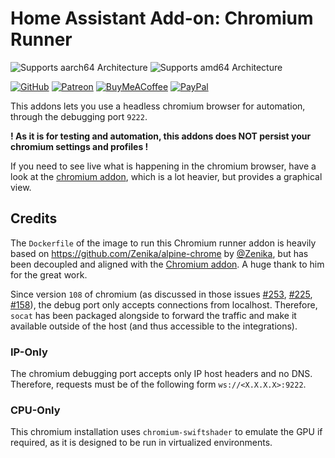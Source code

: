 # Home Assistant Add-on: Chromium Runner

![Supports aarch64 Architecture][aarch64-shield]
![Supports amd64 Architecture][amd64-shield]

[aarch64-shield]: https://img.shields.io/badge/aarch64-yes-green.svg
[amd64-shield]: https://img.shields.io/badge/amd64-yes-green.svg

[![GitHub](https://img.shields.io/badge/sponsor-30363D?style=for-the-badge&logo=GitHub-Sponsors&logoColor=#EA4AAA)](https://github.com/sponsors/miaucl)
[![Patreon](https://img.shields.io/badge/Patreon-F96854?style=for-the-badge&logo=patreon&logoColor=white)](https://patreon.com/miaucl)
[![BuyMeACoffee](https://img.shields.io/badge/Buy%20Me%20a%20Coffee-ffdd00?style=for-the-badge&logo=buy-me-a-coffee&logoColor=black)](https://buymeacoffee.com/miaucl)
[![PayPal](https://img.shields.io/badge/PayPal-00457C?style=for-the-badge&logo=paypal&logoColor=white)](https://paypal.me/sponsormiaucl)

This addons lets you use a headless chromium browser for automation, through the debugging port `9222`.

**! As it is for testing and automation, this addons does NOT persist your chromium settings and profiles !**

If you need to see live what is happening in the chromium browser, have a look at the [chromium addon](https://github.com/miaucl/ha-addons/tree/main/chromium), which is a lot heavier, but provides a graphical view.

## Credits

The `Dockerfile` of the image to run this Chromium runner addon is heavily based on <https://github.com/Zenika/alpine-chrome> by [@Zenika](https://github.com/Zenika), but has been decoupled and aligned with the [Chromium addon](./chromium). A huge thank to him for the great work.

Since version `108` of chromium (as discussed in those issues [#253](https://github.com/Zenika/alpine-chrome/issues/253), [#225](https://github.com/Zenika/alpine-chrome/issues/225), [#158](https://github.com/Zenika/alpine-chrome/issues/158)), the debug port only accepts connections from localhost. Therefore, `socat` has been packaged alongside to forward the traffic and make it available outside of the host (and thus accessible to the integrations).

### IP-Only

The chromium debugging port accepts only IP host headers and no DNS. Therefore, requests must be of the following form `ws://<X.X.X.X>:9222`.

### CPU-Only

This chromium installation uses `chromium-swiftshader` to emulate the GPU if required, as it is designed to be run in virtualized environments.
